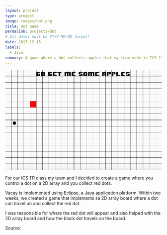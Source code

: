 ```yaml
---
layout: project
type: project
image: images/dot.png
title: Dot Game
permalink: projects/dot
# All dates must be YYYY-MM-DD format!
date: 2017-12-15
labels:
  - Java
summary: A game where a dot collects apples that my team made in ICS 111.
---
```


<img class="ui medium right floated rounded image" src="../images/dot.png">

For our ICS 111 class my team and I decided to create a game where you control a dot on a 2D array and you collect red dots.

Vacay is implemented using Eclipse, a Java application platform. Within two weeks, we created a game that implements sa 2D array board where a dot can travel on and collect the red dot.

I was responsible for where the red dot will appear and also helped with the 2D array board and how the black dot travels on the board. 
 
Source: <a href="https://www.youtube.com/watch?v=sG2sjBAMj9s">
